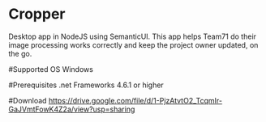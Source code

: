 # Cropper
Desktop app in NodeJS using SemanticUI.
This app helps Team71 do their image processing works correctly and keep the project owner updated, on the go.

#Supported OS
Windows

#Prerequisites
.net Frameworks 4.6.1 or higher

#Download
https://drive.google.com/file/d/1-PjzAtvtO2_TcqmIr-GaJVmtFowK4Z2a/view?usp=sharing
